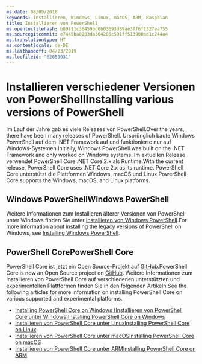 ```yaml
---
ms.date: 08/09/2018
keywords: Installieren, Windows, Linux, macOS, ARM, Raspbian
title: Installieren von PowerShell
ms.openlocfilehash: b89f11c36459bd0b03693d89ae3ff6f1327ea755
ms.sourcegitcommit: e7445ba8203da304286c591ff513900ad1c244a4
ms.translationtype: HT
ms.contentlocale: de-DE
ms.lasthandoff: 04/23/2019
ms.locfileid: "62059031"
---
```

# <a name="installing-various-versions-of-powershell"></a><span data-ttu-id="772d2-103">Installieren verschiedener Versionen von PowerShell</span><span class="sxs-lookup"><span data-stu-id="772d2-103">Installing various versions of PowerShell</span></span>

<span data-ttu-id="772d2-104">Im Lauf der Jahre gab es viele Releases von PowerShell.</span><span class="sxs-lookup"><span data-stu-id="772d2-104">Over the years, there have been many releases of PowerShell.</span></span> <span data-ttu-id="772d2-105">Ursprünglich baute Windows PowerShell auf dem .NET Framework auf und funktionierte nur auf Windows-Systemen.</span><span class="sxs-lookup"><span data-stu-id="772d2-105">Initially, Windows PowerShell was built on the .NET Framework and only worked on Windows systems.</span></span> <span data-ttu-id="772d2-106">Im aktuellen Release verwendet PowerShell Core .NET Core 2.x als Runtime.</span><span class="sxs-lookup"><span data-stu-id="772d2-106">With the current release, PowerShell Core uses .NET Core 2.x as its runtime.</span></span> <span data-ttu-id="772d2-107">PowerShell Core unterstützt die Plattformen Windows, macOS und Linux.</span><span class="sxs-lookup"><span data-stu-id="772d2-107">PowerShell Core supports the Windows, macOS, and Linux platforms.</span></span>

## <a name="windows-powershell"></a><span data-ttu-id="772d2-108">Windows PowerShell</span><span class="sxs-lookup"><span data-stu-id="772d2-108">Windows PowerShell</span></span>

<span data-ttu-id="772d2-109">Weitere Informationen zum Installieren älterer Versionen von PowerShell unter Windows finden Sie unter [Installieren von Windows PowerShell](installing-windows-powershell.md).</span><span class="sxs-lookup"><span data-stu-id="772d2-109">For more information about installing the legacy versions of PowerShell on Windows, see [Installing Windows PowerShell](installing-windows-powershell.md).</span></span>

## <a name="powershell-core"></a><span data-ttu-id="772d2-110">PowerShell Core</span><span class="sxs-lookup"><span data-stu-id="772d2-110">PowerShell Core</span></span>

<span data-ttu-id="772d2-111">PowerShell Core ist jetzt ein Open Source-Projekt auf [GitHub](https://github.com/powershell/powershell).</span><span class="sxs-lookup"><span data-stu-id="772d2-111">PowerShell Core is now an Open Source project on [GitHub](https://github.com/powershell/powershell).</span></span>
<span data-ttu-id="772d2-112">Weitere Informationen zum Installieren von PowerShell Core auf verschiedenen unterstützten und experimentellen Plattformen finden Sie in den folgenden Artikeln.</span><span class="sxs-lookup"><span data-stu-id="772d2-112">See the following articles for more information on installing PowerShell Core on various supported and experimental platforms.</span></span>

- [<span data-ttu-id="772d2-113">Installing PowerShell Core on Windows (Installieren von PowerShell Core unter Windows)</span><span class="sxs-lookup"><span data-stu-id="772d2-113">Installing PowerShell Core on Windows</span></span>](Installing-PowerShell-Core-on-Windows.md)
- [<span data-ttu-id="772d2-114">Installieren von PowerShell Core unter Linux</span><span class="sxs-lookup"><span data-stu-id="772d2-114">Installing PowerShell Core on Linux</span></span>](Installing-PowerShell-Core-on-Linux.md)
- [<span data-ttu-id="772d2-115">Installieren von PowerShell Core unter macOS</span><span class="sxs-lookup"><span data-stu-id="772d2-115">Installing PowerShell Core on macOS</span></span>](Installing-PowerShell-Core-on-macOS.md)
- [<span data-ttu-id="772d2-116">Installieren von PowerShell Core unter ARM</span><span class="sxs-lookup"><span data-stu-id="772d2-116">Installing PowerShell Core on ARM</span></span>](PowerShell-Core-on-ARM.md)
